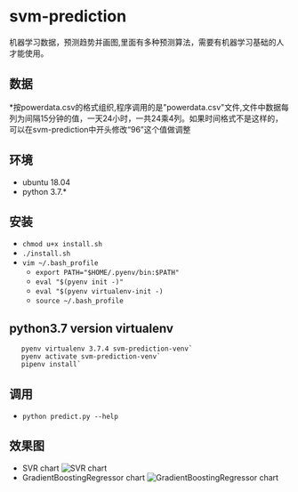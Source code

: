 # svm-prediction
机器学习数据，预测趋势并画图,里面有多种预测算法，需要有机器学习基础的人才能使用。

## 数据
*按powerdata.csv的格式组织,程序调用的是"powerdata.csv"文件,文件中数据每列为间隔15分钟的值，一天24小时，一共24乘4列。如果时间格式不是这样的，可以在svm-prediction中开头修改“96”这个值做调整

## 环境
* ubuntu 18.04
* python 3.7.*

## 安装
* `chmod u+x install.sh`
* `./install.sh`
* `vim ~/.bash_profile` 
  * `export PATH="$HOME/.pyenv/bin:$PATH"` 
  * `eval "$(pyenv init -)"`
  * `eval "$(pyenv virtualenv-init -)`
  * `source ~/.bash_profile`

## python3.7 version virtualenv
```pyenv install 3.7.4
   pyenv virtualenv 3.7.4 svm-prediction-venv`
   pyenv activate svm-prediction-venv`
   pipenv install`
```

## 调用
* `python predict.py --help`

## 效果图
* SVR chart 
![SVR chart](https://github.com/zhengze/svm-prediction.git/blob/develop/images/svr.png)
* GradientBoostingRegressor chart 
![GradientBoostingRegressor chart](https://github.com/zhengze/svm-prediction.git/blob/develop/images/jueceshu.png)
